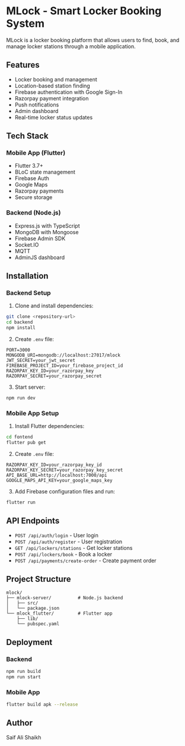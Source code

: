 # MLock - Smart Locker Booking System

MLock is a locker booking platform that allows users to find, book, and manage locker stations through a mobile application.

## Features

- Locker booking and management
- Location-based station finding
- Firebase authentication with Google Sign-In
- Razorpay payment integration
- Push notifications
- Admin dashboard
- Real-time locker status updates

## Tech Stack

### Mobile App (Flutter)
- Flutter 3.7+
- BLoC state management
- Firebase Auth
- Google Maps
- Razorpay payments
- Secure storage

### Backend (Node.js)
- Express.js with TypeScript
- MongoDB with Mongoose
- Firebase Admin SDK
- Socket.IO
- MQTT
- AdminJS dashboard

## Installation

### Backend Setup

1. Clone and install dependencies:

```bash
git clone <repository-url>
cd backend
npm install
```

2. Create `.env` file:

```env
PORT=3000
MONGODB_URI=mongodb://localhost:27017/mlock
JWT_SECRET=your_jwt_secret
FIREBASE_PROJECT_ID=your_firebase_project_id
RAZORPAY_KEY_ID=your_razorpay_key
RAZORPAY_SECRET=your_razorpay_secret
```

3. Start server:

```bash
npm run dev
```

### Mobile App Setup

1. Install Flutter dependencies:

```bash
cd fontend
flutter pub get
```

2. Create `.env` file:

```env
RAZORPAY_KEY_ID=your_razorpay_key_id
RAZORPAY_KEY_SECRET=your_razorpay_key_secret
API_BASE_URL=http://localhost:7000/api
GOOGLE_MAPS_API_KEY=your_google_maps_key
```

3. Add Firebase configuration files and run:

```bash
flutter run
```

## API Endpoints

- `POST /api/auth/login` - User login
- `POST /api/auth/register` - User registration
- `GET /api/lockers/stations` - Get locker stations
- `POST /api/lockers/book` - Book a locker
- `POST /api/payments/create-order` - Create payment order

## Project Structure

```
mlock/
├── mlock-server/          # Node.js backend
│   ├── src/
│   └── package.json
└── mlock_flutter/         # Flutter app
    ├── lib/
    └── pubspec.yaml
```

## Deployment

### Backend

```bash
npm run build
npm run start
```

### Mobile App

```bash
flutter build apk --release
```

## Author

Saif Ali Shaikh
